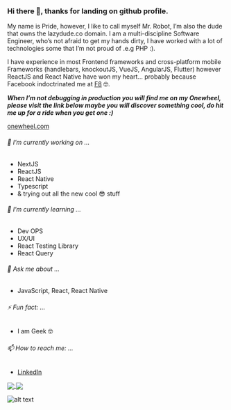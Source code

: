 ### Hi there 👋, thanks for landing on github profile.

My name is Pride, however, I like to call myself Mr. Robot, I’m also the dude that owns the lazydude.co domain.
I am a multi-discipline Software Engineer, who’s not afraid to get my hands dirty, I have worked with a lot of technologies some that I’m not proud of .e.g PHP :).
  
I have experience in most Frontend frameworks and cross-platform mobile Frameworks (handlebars, knockoutJS, VueJS, AngularJS, Flutter) however ReactJS and React Native have won my heart... probably because Facebook indoctrinated me at [F8](https://developers.facebook.com/blog/post/2019/05/16/F8-2019-hackathon-winners-announced/) 🤓.

***When I’m not debugging in production you will find me on my Onewheel, please visit the link below maybe you will discover something cool, do hit me up for a ride when you get one :)***

[onewheel.com](https://onewheel.com)


###### 🔭 I’m currently working on ...
- NextJS
- ReactJS
- React Native
- Typescript 
- & trying out all the new cool 😎 stuff

###### 🌱 I’m currently learning ...
- Dev OPS
- UX/UI
- React Testing Library
- React Query

###### 💬 Ask me about ...
- JavaScript, React, React Native

###### ⚡ Fun fact: ...
- I am Geek 🤓 

###### 📫 How to reach me: ...
- [LinkedIn](https://www.linkedin.com/in/pridemusvaire)

<a href="https://github.com/anuraghazra/github-readme-stats">
  <img align="center" src="https://github-readme-stats.vercel.app/api/wakatime?username=@pridemusvaire&layout=compact" />
</a>
<a href="https://github.com/anuraghazra/convoychat">
  <img align="center" src="https://github-readme-stats.vercel.app/api/top-langs/?username=pridemusvaire&layout=compact" />
</a>



![alt text](https://scontent-jnb1-1.xx.fbcdn.net/v/t1.0-9/103578871_3005277246257136_5509427942757865670_o.jpg?_nc_cat=108&ccb=1-3&_nc_sid=730e14&_nc_eui2=AeHeUkk2A-DNSEFXHRuiLNGkcwvFVp59R9FzC8VWnn1H0dAsVv83XbKTOE8W3WVFgfdwyNWvgehmzYLaZFhJ5_L-&_nc_ohc=FJuD5ipJVycAX84dAfo&_nc_ht=scontent-jnb1-1.xx&oh=7e7b3aaf8caa71f92740795831a7a98d&oe=607609BB "My Onewheel")

<!--
**pridemusvaire/pridemusvaire** is a ✨ _special_ ✨ repository because its `README.md` (this file) appears on your GitHub profile.

Here are some ideas to get you started:


- 👯 I’m looking to collaborate on ...
- 🤔 I’m looking for help with ...

- 😄 Pronouns: ...

-->
